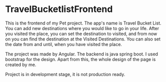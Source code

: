 # TravelBucketlistFrontend

This is the frontend of my Pet project. The app's name is Travel Bucket List. You can add new destinations where you would like to go in your life.
After you visited the place, you can set the destination to visited, and from now on you can find the destination at the Visited Destinations. You can also set the date from and until, when you have visited the place.

The project was made by Angular. The backend is java spring boot. I used bootstrap for the design. Apart from this, the whole design of the page is created by me.

Project is in development stage, it is not production ready.

